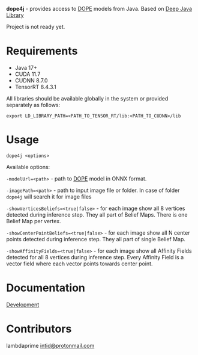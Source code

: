 **dope4j** - provides access to [DOPE](https://github.com/NVlabs/Deep_Object_Pose) models from Java. Based on [Deep Java Library](https://djl.ai/)

Project is not ready yet.

# Requirements

- Java 17+
- CUDA 11.7
- CUDNN 8.7.0
- TensorRT 8.4.3.1

All libraries should be available globally in the system or provided separately as follows:

```
export LD_LIBRARY_PATH=<PATH_TO_TENSOR_RT/lib:<PATH_TO_CUDNN>/lib
```

# Usage

```
dope4j <options>
```

Available options:

`-modelUrl=<path>` - path to [DOPE](https://github.com/NVlabs/Deep_Object_Pose) model in ONNX format.

`-imagePath=<path>` - path to input image file or folder. In case of folder `dope4j` will search it for image files

`-showVerticesBeliefs=<true|false>` - for each image show all 8 vertices detected during inference step. They all part of Belief Maps. There is one Belief Map per vertex.

`-showCenterPointBeliefs=<true|false>` - for each image show all N center points detected during inference step. They all part of single Belief Map.

`-showAffinityFields=<true|false>` - for each image show all Affinity Fields detected for all 8 vertices during inference step. Every Affinity Field is a vector field where each vector points towards center point.

# Documentation

[Development](DEVELOPMENT.md)

# Contributors

lambdaprime <intid@protonmail.com>
